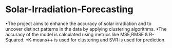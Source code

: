 # Solar-Irradiation-Forecasting
•The project aims to enhance the accuracy of solar irradiation and to uncover distinct patterns in
the data by applying clustering algorithms.
•The accuracy of the model is calculated using metrics like MSE,RMSE & R-Squared.
•K-means++ is used for clustering and SVR is used for prediction.
